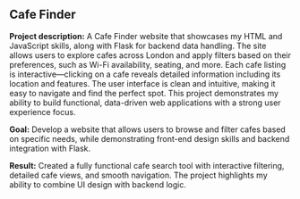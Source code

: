 ## Cafe Finder

**Project description:** A Cafe Finder website that showcases my HTML and JavaScript skills, along with Flask for backend data handling. The site allows users to explore cafes across London and apply filters based on their preferences, such as Wi-Fi availability, seating, and more. Each cafe listing is interactive—clicking on a cafe reveals detailed information including its location and features. The user interface is clean and intuitive, making it easy to navigate and find the perfect spot. This project demonstrates my ability to build functional, data-driven web applications with a strong user experience focus.

**Goal:** Develop a website that allows users to browse and filter cafes based on specific needs, while demonstrating front-end design skills and backend integration with Flask.

**Result:** Created a fully functional cafe search tool with interactive filtering, detailed cafe views, and smooth navigation. The project highlights my ability to combine UI design with backend logic.

